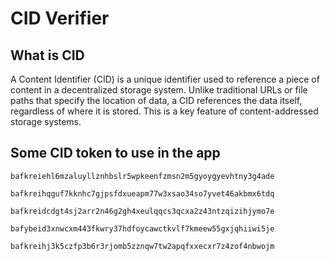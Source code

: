 # CID Verifier

## What is CID

A Content Identifier (CID) is a unique identifier used to reference a piece of content in a decentralized storage system. Unlike traditional URLs or file paths that specify the location of data, a CID references the data itself, regardless of where it is stored. This is a key feature of content-addressed storage systems.

## Some CID token to use in the app

```text
bafkreiehl6mzaluyllznhbslr5wpkeenfzmsn2m5gyoygyevhtny3g4ade
```

```text
bafkreihqguf7kknhc7gjpsfdxueapm77w3xsao34so7yvet46akbmx6tdq
```

```text
bafkreidcdgt4sj2arr2n46g2gh4xeulqqcs3qcxa2z43ntzqizihjymo7e
```

```text
bafybeid3xnwcxm443fkwry37hdfoycawctkvlf7kmeew55gxjqhiiwi5je
```

```text
bafkreihj3k5czfp3b6r3rjomb5zznqw7tw2apqfxxecxr7z4zof4nbwojm
```
